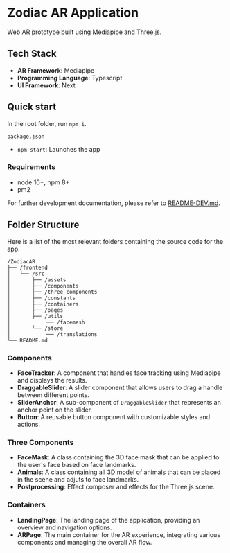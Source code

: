 # Zodiac AR Application
Web AR prototype built using Mediapipe and Three.js.

## Tech Stack

- **AR Framework**: Mediapipe
- **Programming Language**: Typescript
- **UI Framework**: Next

## Quick start
In the root folder, run `npm i`.

`package.json`
  - `npm start`: Launches the app

### Requirements
- node 16+, npm 8+
- pm2

For further development documentation, please refer to [README-DEV.md](./README-DEV.md).

## Folder Structure
Here is a list of the most relevant folders containing the source code for the app.

```
/ZodiacAR
├── /frontend
│   └── /src
│       ├── /assets
│       ├── /components
│       ├── /three_components
│       ├── /constants
│       ├── /containers
│       ├── /pages
│       ├── /utils
│           └── /facemesh
│       └── /store
│           └── /translations
└── README.md
```
### Components

- **FaceTracker**: A component that handles face tracking using Mediapipe and displays the results.
- **DraggableSlider**: A slider component that allows users to drag a handle between different points.
- **SliderAnchor**: A sub-component of `DraggableSlider` that represents an anchor point on the slider.
- **Button**: A reusable button component with customizable styles and actions.

### Three Components

- **FaceMask**: A class containing the 3D face mask that can be applied to the user's face based on face landmarks.
- **Animals**: A class containing all 3D model of animals that can be placed in the scene and adjuts to face landmarks.
- **Postprocessing**: Effect composer and effects for the Three.js scene.

### Containers

- **LandingPage**: The landing page of the application, providing an overview and navigation options.
- **ARPage**: The main container for the AR experience, integrating various components and managing the overall AR flow.
